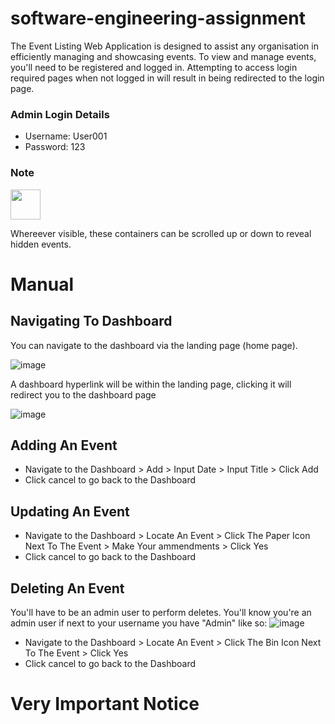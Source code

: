 # software-engineering-assignment

The Event Listing Web Application is designed to assist any organisation in efficiently managing and showcasing events.
To view and manage events, you'll need to be registered and logged in. Attempting to access login required pages when not logged in will result in being redirected to the login page.

### Admin Login Details

- Username: User001
- Password: 123

### Note

<img src="https://github.com/isondetech/software-engineering-assignment/assets/111745965/8b59a530-da61-49cf-b1d9-0fd266fe8fae" width="48">

Whereever visible, these containers can be scrolled up or down to reveal hidden events.

# Manual

## Navigating To Dashboard

You can navigate to the dashboard via the landing page (home page).

![image](https://github.com/isondetech/software-engineering-assignment/assets/111745965/e34bf7c4-b9a9-43f9-b3bb-f4429ca14b7c)

A dashboard hyperlink will be within the landing page, clicking it will redirect you to the dashboard page

![image](https://github.com/isondetech/software-engineering-assignment/assets/111745965/5d803141-1147-43a8-9075-5ebc5acd8f57)

## Adding An Event

- Navigate to the Dashboard > Add > Input Date > Input Title > Click Add
- Click cancel to go back to the Dashboard

## Updating An Event

- Navigate to the Dashboard > Locate An Event > Click The Paper Icon Next To The Event > Make Your ammendments > Click Yes
- Click cancel to go back to the Dashboard

## Deleting An Event

You'll have to be an admin user to perform deletes. You'll know you're an admin user if next to your username you have "Admin" like so:
![image](https://github.com/isondetech/software-engineering-assignment/assets/111745965/aeed12ef-6f50-4645-ab17-dc5604a82c69)

- Navigate to the Dashboard > Locate An Event > Click The Bin Icon Next To The Event > Click Yes
- Click cancel to go back to the Dashboard

# Very Important Notice






